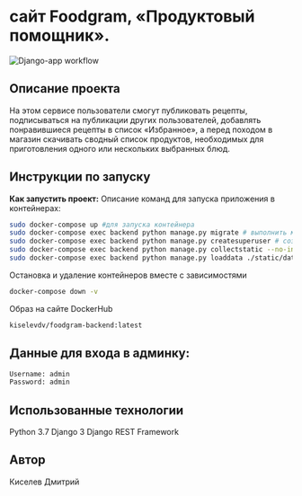 # сайт Foodgram, «Продуктовый помощник». 
![Django-app workflow](https://github.com/KiselevD92/foodgram-project-react/actions/workflows/foodgram_workflow.yml/badge.svg)

## Описание проекта
На этом сервисе пользователи смогут публиковать рецепты, подписываться на публикации других пользователей, добавлять понравившиеся рецепты в список «Избранное», а перед походом в магазин скачивать сводный список продуктов, необходимых для приготовления одного или нескольких выбранных блюд.

## Инструкции по запуску

**Как запустить проект:**
Описание команд для запуска приложения в контейнерах:

```bash
sudo docker-compose up #для запуска контейнера
sudo docker-compose exec backend python manage.py migrate # выполнить миграции
sudo docker-compose exec backend python manage.py createsuperuser # создать суперпользователя
sudo docker-compose exec backend python manage.py collectstatic --no-input # собрать статику
sudo docker-compose exec backend python manage.py loaddata ./static/data/data.json #загрузка бд
```

Остановка и удаление контейнеров вместе с зависимостями
```bash
docker-compose down -v
```

Образ на сайте DockerHub
```bash
kiselevdv/foodgram-backend:latest
```

## Данные для входа в админку:
```bash
Username: admin
Password: admin
```

## Использованные технологии
Python 3.7
Django 3
Django REST Framework

## Автор
Киселев Дмитрий
